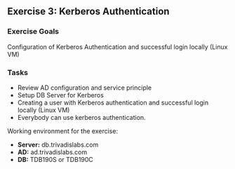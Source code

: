 ## Exercise 3: Kerberos Authentication

### Exercise Goals

Configuration of Kerberos Authentication and successful login locally (Linux VM)

### Tasks

- Review AD configuration and service principle
- Setup DB Server for Kerberos
- Creating a user with Kerberos authentication and successful login locally (Linux VM)
- Everybody can use kerberos authentication.

Working environment for the exercise:

- **Server:** db.trivadislabs.com
- **AD:** ad.trivadislabs.com
- **DB:** TDB190S or TDB190C

<!-- Stuff between the <div class="notes"> will be rendered as pptx slide notes -->
<div class="notes">
</div>

<!-- Stuff between the <div class="no notes"> will not be rendered as pptx slide notes -->
<div class="no notes">
</div>
